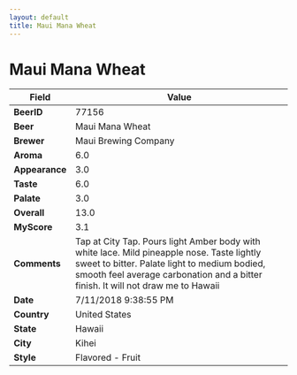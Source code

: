 ```yaml
---
layout: default
title: Maui Mana Wheat
---
```


# Maui Mana Wheat

| Field         | Value     |
|---------------|-----------|
| **BeerID** | 77156 |
| **Beer** | Maui Mana Wheat |
| **Brewer** | Maui Brewing Company |
| **Aroma** | 6.0 |
| **Appearance** | 3.0 |
| **Taste** | 6.0 |
| **Palate** | 3.0 |
| **Overall** | 13.0 |
| **MyScore** | 3.1 |
| **Comments** | Tap at City Tap. Pours light Amber body with white lace.  Mild pineapple nose. Taste lightly sweet to bitter.  Palate light to medium bodied,  smooth feel average carbonation and a bitter finish.  It will not draw me to Hawaii  |
| **Date** | 7/11/2018 9:38:55 PM |
| **Country** | United States |
| **State** | Hawaii |
| **City** | Kihei |
| **Style** | Flavored - Fruit |
